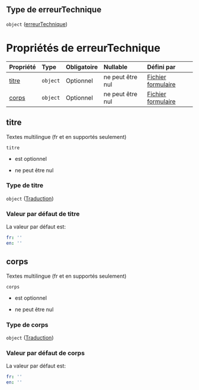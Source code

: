 ## Type de erreurTechnique

`object` ([erreurTechnique](frw-form-definitions-messages-properties-erreurtechnique.md))

# Propriétés de erreurTechnique

| Propriété       | Type     | Obligatoire | Nullable         | Défini par                                                                                                                                |
| :-------------- | :------- | :---------- | :--------------- | :---------------------------------------------------------------------------------------------------------------------------------------- |
| [titre](#titre) | `object` | Optionnel   | ne peut être nul | [Fichier formulaire](frw-form-definitions-traduction.md "schemas/form#/definitions/Messages/properties/erreurTechnique/properties/titre") |
| [corps](#corps) | `object` | Optionnel   | ne peut être nul | [Fichier formulaire](frw-form-definitions-traduction.md "schemas/form#/definitions/Messages/properties/erreurTechnique/properties/corps") |

## titre

Textes multilingue (fr et en supportés seulement)

`titre`

*   est optionnel

*   ne peut être nul

### Type de titre

`object` ([Traduction](frw-form-definitions-traduction.md))

### Valeur par défaut de titre

La valeur par défaut est:

```yaml
fr: ''
en: ''

```

## corps

Textes multilingue (fr et en supportés seulement)

`corps`

*   est optionnel

*   ne peut être nul

### Type de corps

`object` ([Traduction](frw-form-definitions-traduction.md))

### Valeur par défaut de corps

La valeur par défaut est:

```yaml
fr: ''
en: ''

```

